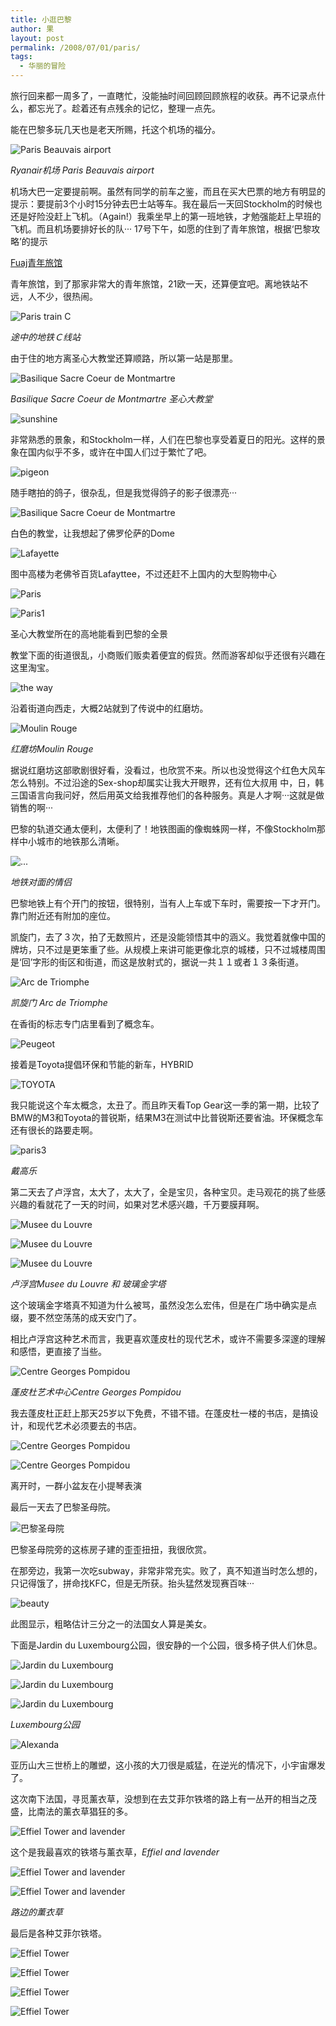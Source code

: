 ```yaml
---
title: 小逛巴黎
author: 果
layout: post
permalink: /2008/07/01/paris/
tags:
  - 华丽的冒险
---
```

旅行回来都一周多了，一直瞎忙，没能抽时间回顾回顾旅程的收获。再不记录点什么，都忘光了。趁着还有点残余的记忆，整理一点先。

能在巴黎多玩几天也是老天所赐，托这个机场的福分。

![Paris Beauvais airport](http://farm4.static.flickr.com/3267/2614349298_e557af806c.jpg)

*Ryanair机场 Paris Beauvais airport*

机场大巴一定要提前啊。虽然有同学的前车之鉴，而且在买大巴票的地方有明显的提示：要提前3个小时15分钟去巴士站等车。我在最后一天回Stockholm的时候也还是好险没赶上飞机。（Again!）我乘坐早上的第一班地铁，才勉强能赶上早班的飞机。而且机场要排好长的队···
17号下午，如愿的住到了青年旅馆，根据‘巴黎攻略’的提示

[Fuaj青年旅馆](http://www.fuaj.org)

青年旅馆，到了那家非常大的青年旅馆，21欧一天，还算便宜吧。离地铁站不远，人不少，很热闹。

![Paris train C](http://farm4.static.flickr.com/3184/2613516749_292c8f4c44.jpg)

*途中的地铁Ｃ线站*

由于住的地方离圣心大教堂还算顺路，所以第一站是那里。

![Basilique Sacre Coeur de Montmartre](http://farm4.static.flickr.com/3152/2613519637_153d8e5839.jpg)

*Basilique Sacre Coeur de Montmartre 圣心大教堂*

![sunshine](http://farm4.static.flickr.com/3168/2613520477_08a3081512.jpg)

非常熟悉的景象，和Stockholm一样，人们在巴黎也享受着夏日的阳光。这样的景象在国内似乎不多，或许在中国人们过于繁忙了吧。

![pigeon](http://farm4.static.flickr.com/3099/2613521221_620320c952.jpg)

随手瞎拍的鸽子，很杂乱，但是我觉得鸽子的影子很漂亮···

![Basilique Sacre Coeur de Montmartre](http://farm4.static.flickr.com/3160/2614358052_5b89d34004.jpg)

白色的教堂，让我想起了佛罗伦萨的Dome

![Lafayette](http://farm4.static.flickr.com/3142/2613521547_99a0dd4bb9.jpg)

图中高楼为老佛爷百货Lafayttee，不过还赶不上国内的大型购物中心

![Paris](http://farm4.static.flickr.com/3123/2613522373_3d8aabbca2.jpg)

![Paris1](http://farm4.static.flickr.com/3267/2614454380_1763db303c.jpg)

圣心大教堂所在的高地能看到巴黎的全景

教堂下面的街道很乱，小商贩们贩卖着便宜的假货。然而游客却似乎还很有兴趣在这里淘宝。

![the way](http://farm4.static.flickr.com/3044/2613518575_53f611cdb8.jpg)

沿着街道向西走，大概2站就到了传说中的红磨坊。

![Moulin Rouge](http://farm4.static.flickr.com/3035/2614359524_1976387edd.jpg)

*红磨坊Moulin Rouge*

据说红磨坊这部歌剧很好看，没看过，也欣赏不来。所以也没觉得这个红色大风车怎么特别。不过沿途的Sex-shop却属实让我大开眼界，还有位大叔用 中，日，韩 三国语言向我问好，然后用英文给我推荐他们的各种服务。真是人才啊···这就是做销售的啊···

巴黎的轨道交通太便利，太便利了！地铁图画的像蜘蛛网一样，不像Stockholm那样中小城市的地铁那么清晰。

![...](http://farm4.static.flickr.com/3254/2614360050_4a40be2a55.jpg)

*地铁对面的情侣*

巴黎地铁上有个开门的按钮，很特别，当有人上车或下车时，需要按一下才开门。靠门附近还有附加的座位。

凯旋门，去了３次，拍了无数照片，还是没能领悟其中的涵义。我觉着就像中国的牌坊，只不过是更笨重了些。从规模上来讲可能更像北京的城楼，只不过城楼周围是‘回’字形的街区和街道，而这是放射式的，据说一共１１或者１３条街道。

![Arc de Triomphe](http://farm4.static.flickr.com/3191/2613604513_ae9d26a7ec.jpg)

*凯旋门 Arc de Triomphe*

在香街的标志专门店里看到了概念车。

![Peugeot](http://farm4.static.flickr.com/3001/2614438216_4a8a5728a7.jpg)

接着是Toyota提倡环保和节能的新车，HYBRID

![TOYOTA](http://farm3.static.flickr.com/2073/2613606769_b7b0f6b6ea.jpg)

我只能说这个车太概念，太丑了。而且昨天看Top Gear这一季的第一期，比较了BMW的M3和Toyota的普锐斯，结果M3在测试中比普锐斯还要省油。环保概念车还有很长的路要走啊。

![paris3](http://farm4.static.flickr.com/3169/2613607261_cc7d69b4ae.jpg)

*戴高乐*

第二天去了卢浮宫，太大了，太大了，全是宝贝，各种宝贝。走马观花的挑了些感兴趣的看就花了一天的时间，如果对艺术感兴趣，千万要膜拜啊。

![Musee du Louvre](http://farm4.static.flickr.com/3193/2613609139_0de8c0b85c.jpg)

![Musee du Louvre](http://farm4.static.flickr.com/3296/2613608443_f608b2413c.jpg)

![Musee du Louvre](http://farm4.static.flickr.com/3111/2613610169_b42d15ecdb.jpg)

*卢浮宫Musee du Louvre 和 玻璃金字塔*

这个玻璃金字塔真不知道为什么被骂，虽然没怎么宏伟，但是在广场中确实是点缀，要不然空荡荡的成天安门了。

相比卢浮宫这种艺术而言，我更喜欢蓬皮杜的现代艺术，或许不需要多深邃的理解和感悟，更直接了当些。

![Centre Georges Pompidou](http://farm4.static.flickr.com/3099/2613611009_a5f287c011.jpg)

*蓬皮杜艺术中心Centre Georges Pompidou*

我去蓬皮杜正赶上那天25岁以下免费，不错不错。在蓬皮杜一楼的书店，是搞设计，和现代艺术必须要去的书店。

![Centre Georges Pompidou](http://farm4.static.flickr.com/3202/2613611605_9c9ecab395.jpg)

![Centre Georges Pompidou](http://farm4.static.flickr.com/3163/2613613269_01cf05e97c.jpg)

离开时，一群小盆友在小提琴表演

最后一天去了巴黎圣母院。

![巴黎圣母院](http://farm4.static.flickr.com/3199/2613614017_7e18e0a050.jpg)

巴黎圣母院旁的这栋房子建的歪歪扭扭，我很欣赏。

在那旁边，我第一次吃subway，非常非常充实。败了，真不知道当时怎么想的，只记得饿了，拼命找KFC，但是无所获。抬头猛然发现赛百味···

![beauty](http://farm4.static.flickr.com/3166/2613614383_0c4ffe8832.jpg)

此图显示，粗略估计三分之一的法国女人算是美女。

下面是Jardin du Luxembourg公园，很安静的一个公园，很多椅子供人们休息。

![Jardin du Luxembourg](http://farm4.static.flickr.com/3143/2613675387_85f480dc3d.jpg)

![Jardin du Luxembourg](http://farm4.static.flickr.com/3093/2613676531_cef2a2df91.jpg)

![Jardin du Luxembourg](http://farm4.static.flickr.com/3223/2614507312_3a00c8498d.jpg)

*Luxembourg公园*

![Alexanda](http://farm4.static.flickr.com/3145/2613678765_fbe07a4d5e.jpg)

亚历山大三世桥上的雕塑，这小孩的大刀很是威猛，在逆光的情况下，小宇宙爆发了。

这次南下法国，寻觅薰衣草，没想到在去艾菲尔铁塔的路上有一丛开的相当之茂盛，比南法的薰衣草猖狂的多。

![Effiel Tower and lavender](http://farm4.static.flickr.com/3059/2613679435_212949d490.jpg)

这个是我最喜欢的铁塔与薰衣草，*Effiel and lavender*

![Effiel Tower and lavender](http://farm4.static.flickr.com/3031/2613680637_852d6393f3.jpg)

![Effiel Tower and lavender](http://farm4.static.flickr.com/3004/2614516134_d4e21ea5fb.jpg)

*路边的薰衣草*

最后是各种艾菲尔铁塔。

![Effiel Tower](http://farm4.static.flickr.com/3272/2613684377_d9dbd19862.jpg)

![Effiel Tower](http://farm4.static.flickr.com/3263/2613685613_da30e28425.jpg)

![Effiel Tower](http://farm4.static.flickr.com/3111/2614519512_04a9571194.jpg)

![Effiel Tower](http://farm4.static.flickr.com/3143/2613687463_5533599e64.jpg)